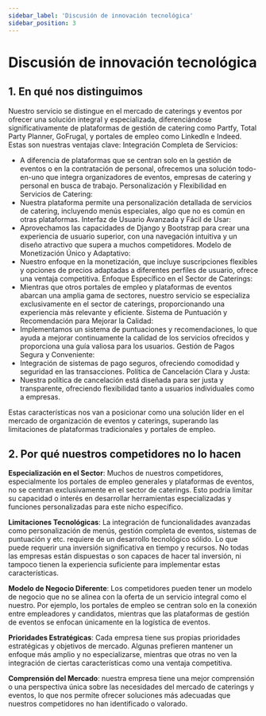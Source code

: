 ```yaml
---
sidebar_label: 'Discusión de innovación tecnológica'
sidebar_position: 3
---
```

# Discusión de innovación tecnológica

## 1. En qué nos distinguimos

Nuestro servicio se distingue en el mercado de caterings y eventos por ofrecer una
solución integral y especializada, diferenciándose significativamente de plataformas
de gestión de catering como Partfy, Total Party Planner, GoFrugal, y portales de
empleo como LinkedIn e Indeed. Estas son nuestras ventajas clave:
Integración Completa de Servicios:
* A diferencia de plataformas que se centran solo en la gestión de
eventos o en la contratación de personal, ofrecemos una solución
todo-en-uno que integra organizadores de eventos, empresas de
catering y personal en busca de trabajo.
Personalización y Flexibilidad en Servicios de Catering:
* Nuestra plataforma permite una personalización detallada de servicios
de catering, incluyendo menús especiales, algo que no es común en
otras plataformas.
Interfaz de Usuario Avanzada y Fácil de Usar:
* Aprovechamos las capacidades de Django y Bootstrap para crear una
experiencia de usuario superior, con una navegación intuitiva y un
diseño atractivo que supera a muchos competidores.
Modelo de Monetización Único y Adaptativo:
* Nuestro enfoque en la monetización, que incluye suscripciones
flexibles y opciones de precios adaptadas a diferentes perfiles de
usuario, ofrece una ventaja competitiva.
Enfoque Específico en el Sector de Caterings:
* Mientras que otros portales de empleo y plataformas de eventos
abarcan una amplia gama de sectores, nuestro servicio se especializa
exclusivamente en el sector de caterings, proporcionando una
experiencia más relevante y eficiente.
Sistema de Puntuación y Recomendación para Mejorar la Calidad:
* Implementamos un sistema de puntuaciones y recomendaciones, lo
que ayuda a mejorar continuamente la calidad de los servicios
ofrecidos y proporciona una guía valiosa para los usuarios.
Gestión de Pagos Segura y Conveniente:
* Integración de sistemas de pago seguros, ofreciendo comodidad y
seguridad en las transacciones.
Política de Cancelación Clara y Justa:
* Nuestra política de cancelación está diseñada para ser justa y
transparente, ofreciendo flexibilidad tanto a usuarios individuales
como a empresas.

Estas características nos van a posicionar como una solución líder en el mercado de
organización de eventos y caterings, superando las limitaciones de plataformas
tradicionales y portales de empleo.

## 2. Por qué nuestros competidores no lo hacen

**Especialización en el Sector**: Muchos de nuestros competidores, especialmente los
portales de empleo generales y plataformas de eventos, no se centran
exclusivamente en el sector de caterings. Esto podría limitar su capacidad o interés
en desarrollar herramientas especializadas y funciones personalizadas para este
nicho específico.

**Limitaciones Tecnológicas**: La integración de funcionalidades avanzadas como
personalización de menús, gestión completa de eventos, sistemas de puntuación y
etc. requiere de un desarrollo tecnológico sólido. Lo que puede requerir una
inversión significativa en tiempo y recursos. No todas las empresas están
dispuestas o son capaces de hacer tal inversión, ni tampoco tienen la experiencia
suficiente para implementar estas características.

**Modelo de Negocio Diferente**: Los competidores pueden tener un modelo de
negocio que no se alinea con la oferta de un servicio integral como el nuestro. Por
ejemplo, los portales de empleo se centran solo en la conexión entre empleadores y
candidatos, mientras que las plataformas de gestión de eventos se enfocan
únicamente en la logística de eventos.

**Prioridades Estratégicas**: Cada empresa tiene sus propias prioridades estratégicas y
objetivos de mercado. Algunas prefieren mantener un enfoque más amplio y no
especializarse, mientras que otras no ven la integración de ciertas características
como una ventaja competitiva.

**Comprensión del Mercado**: nuestra empresa tiene una mejor comprensión o una
perspectiva única sobre las necesidades del mercado de caterings y eventos, lo que
nos permite ofrecer soluciones más adecuadas que nuestros competidores no han
identificado o valorado.